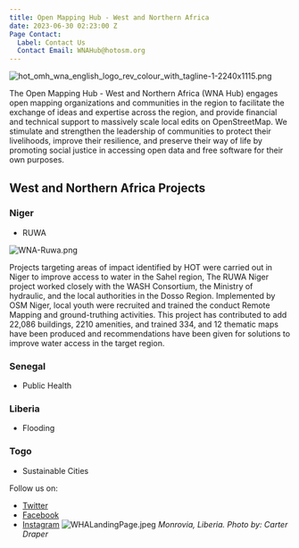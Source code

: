 ```yaml
---
title: Open Mapping Hub - West and Northern Africa
date: 2023-06-30 02:23:00 Z
Page Contact:
  Label: Contact Us
  Contact Email: WNAHub@hotosm.org
---
```


![hot_omh_wna_english_logo_rev_colour_with_tagline-1-2240x1115.png](/uploads/hot_omh_wna_english_logo_rev_colour_with_tagline-1-2240x1115.png)

The Open Mapping Hub - West and Northern Africa (WNA Hub) engages open mapping organizations and communities in the region to facilitate the exchange of ideas and expertise across the region, and provide financial and technical support to massively scale local edits on OpenStreetMap. We stimulate and strengthen the leadership of communities to protect their livelihoods, improve their resilience, and preserve their way of life by promoting social justice in accessing open data and free software for their own purposes.


## West and Northern Africa Projects

### Niger
- RUWA

![WNA-Ruwa.png](/uploads/WNA-Ruwa.png)

Projects targeting areas of impact identified by HOT were carried out in Niger to improve access to water in the Sahel region, The RUWA Niger project worked closely with the WASH Consortium, the Ministry of hydraulic, and the local authorities in the Dosso Region. Implemented by OSM Niger, local youth were recruited and trained the conduct Remote Mapping and ground-truthing activities. This project has contributed to add 22,086 buildings,  2210 amenities,  and trained 334, and 12 thematic maps have been produced and recommendations have been given for solutions to improve water access in the target region.

### Senegal 
- Public Health

### Liberia
- Flooding

### Togo
- Sustainable Cities


Follow us on:
* [Twitter](https://twitter.com/openmapping_wna)
* [Facebook](https://www.facebook.com/Hotwnah)
* [Instagram](https://www.instagram.com/open.mapping.hubs/)
![WHALandingPage.jpeg](/uploads/WHALandingPage.jpeg)
*Monrovia, Liberia. Photo by: Carter Draper*